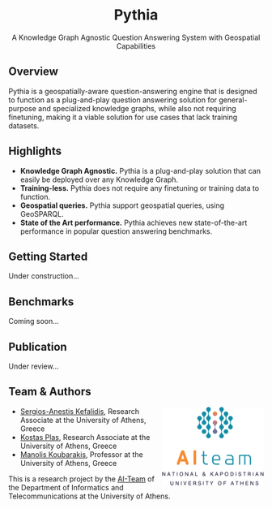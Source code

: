 <div align="center">
  <h1>Pythia</h1>
</div>

<div align="center">
  A Knowledge Graph Agnostic Question Answering System with Geospatial Capabilities
</div>

## Overview
Pythia is a geospatially-aware question-answering engine that is designed to function as a plug-and-play question answering solution for general-purpose and specialized knowledge graphs, while also not requiring finetuning, making it a viable solution for use cases that lack training datasets.

## Highlights
- **Knowledge Graph Agnostic.** Pythia is a plug-and-play solution that can easily be deployed over any Knowledge Graph.
- **Training-less.** Pythia does not require any finetuning or training data to function.
- **Geospatial queries.** Pythia support geospatial queries, using GeoSPARQL.
- **State of the Art performance.** Pythia achieves new state-of-the-art performance in popular question answering benchmarks.

## Getting Started
Under construction...

## Benchmarks
Coming soon...

## Publication
Under review...

## Team & Authors

<img align="right" src="https://github.com/AI-team-UoA/.github/blob/main/AI_LOGO.png?raw=true" alt="ai-team-uoa" width="200"/>

- [Sergios-Anestis Kefalidis](http://users.uoa.gr/~sdi1800073/), Research Associate at the University of Athens, Greece
- [Kostas Plas](https://www.madgik.di.uoa.gr/el/people/msc-student/kplas), Research Associate at the University of Athens, Greece
- [Manolis Koubarakis](https://cgi.di.uoa.gr/~koubarak/), Professor at the University of Athens, Greece

This is a research project by the [AI-Team](https://ai.di.uoa.gr) of the Department of Informatics and Telecommunications at the University of Athens.
